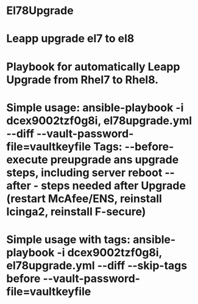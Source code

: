 # El78Upgrade
# Leapp upgrade el7 to el8

# Playbook for automatically Leapp Upgrade from Rhel7 to Rhel8.

# Simple usage: ansible-playbook -i dcex9002tzf0g8i, el78upgrade.yml --diff --vault-password-file=vaultkeyfile Tags: --before- execute preupgrade ans upgrade steps, including server reboot --after - steps needed after Upgrade (restart McAfee/ENS, reinstall Icinga2, reinstall F-secure)

# Simple usage with tags: ansible-playbook -i dcex9002tzf0g8i, el78upgrade.yml --diff --skip-tags before --vault-password-file=vaultkeyfile

